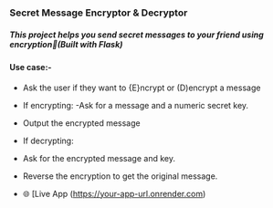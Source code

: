 ### Secret Message Encryptor & Decryptor

##### This project helps you send secret messages to your friend using  encryption🔏(Built with Flask)

#### Use case:-
- Ask the user if they want to {E}ncrypt or (D)encrypt a message 
- If encrypting:
-Ask for a  message and a numeric secret key. 
- Output the encrypted message
- If decrypting:
- Ask for the encrypted message and key.
- Reverse the encryption to get the original message.

- 🌐 [Live App (https://your-app-url.onrender.com)
